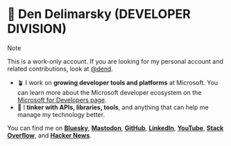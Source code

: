 # 🚀 Den Delimarsky (DEVELOPER DIVISION)

>[!NOTE]
>This is a work-only account. If you are looking for my personal account and related contributions, look at [@dend](https://github.com/dend).

- 🪴 I work on **growing developer tools and platforms** at Microsoft. You can learn more about the Microsoft developer ecosystem on the [Microsoft for Developers page](https://developer.microsoft.com/).
- 🧩 I **tinker with APIs, libraries, tools**, and anything that can help me manage my technology better.

You can find me on [**Bluesky**](https://bsky.app/den.dev), [**Mastodon**](https://mastodon.social/@localden), [**GitHub**](https://github.com/dend), [**LinkedIn**](https://www.linkedin.com/in/dendeli/), [**YouTube**](https://www.youtube.com/@DenDev), [**Stack Overflow**](https://stackoverflow.com/users/303696/den), and [**Hacker News**](https://news.ycombinator.com/user?id=dend).
